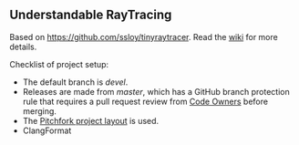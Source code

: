 ## Understandable RayTracing

Based on https://github.com/ssloy/tinyraytracer. Read the [wiki]
for more details.

Checklist of project setup:

- The default branch is *devel*.
- Releases are made from *master*, which has
a GitHub branch protection rule that requires a pull request review
from [Code Owners] before merging.
- The [Pitchfork project layout] is used.
- ClangFormat

[Code Owners]: https://help.github.com/articles/about-code-owners/
[Pitchfork project layout]: https://api.csswg.org/bikeshed/?force=1&url=https://raw.githubusercontent.com/vector-of-bool/pitchfork/develop/data/spec.bs#tld.docs
[wiki]: https://github.com/ssloy/tinyraytracer/wiki